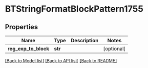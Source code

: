# BTStringFormatBlockPattern1755

## Properties
Name | Type | Description | Notes
------------ | ------------- | ------------- | -------------
**reg_exp_to_block** | **str** |  | [optional] 

[[Back to Model list]](../README.md#documentation-for-models) [[Back to API list]](../README.md#documentation-for-api-endpoints) [[Back to README]](../README.md)


